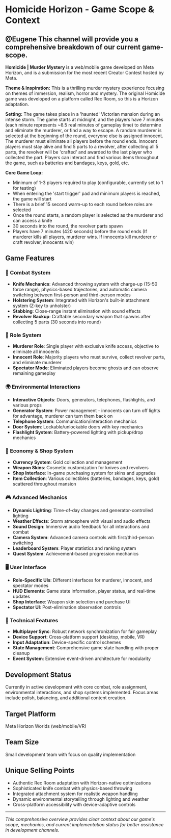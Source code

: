 # Homicide Horizon - Game Scope & Context

## @Eugene This channel will provide you a comprehensive breakdown of our current game-scope.

**Homicide | Murder Mystery** is a web/mobile game developed on Meta Horizon, and is a submission for the most recent Creator Contest hosted by Meta.

**Theme & Inspiration:** This is a thrilling murder mystery experience focusing on themes of immersion, realism, horror and mystery. The original Homicide game was developed on a platform called Rec Room, so this is a Horizon adaptation.

**Setting:** The game takes place in a 'haunted' Victorian mansion during an intense storm. The game starts at midnight, and the players have 7 minutes (each minute represents ~8.5 real minutes of gameplay time) to determine and eliminate the murderer, or find a way to escape. A random murderer is selected at the beginning of the round, everyone else is assigned innocent. The murderer must eliminate all players before the round ends. Innocent players must stay alive and find 5 parts to a revolver, after collecting all 5 parts, the revolver will be 'crafted' and awarded to the last player who collected the part. Players can interact and find various items throughout the game, such as batteries and bandages, keys, gold, etc.

**Core Game Loop:**

- Minimum of 1-3 players required to play (configurable, currently set to 1 for testing)
- When entering the 'start trigger' pad and minimum players is reached, the game will start
- There is a brief 15 second warm-up to each round before roles are selected
- Once the round starts, a random player is selected as the murderer and can access a knife
- 30 seconds into the round, the revolver parts spawn
- Players have 7 minutes (420 seconds) before the round ends (If murderer kills all players, murderer wins. If innocents kill murderer or craft revolver, innocents win)

## Game Features

### 🎯 Combat System

- **Knife Mechanics**: Advanced throwing system with charge-up (15-50 force range), physics-based trajectories, and automatic camera switching between first-person and third-person modes
- **Holstering System**: Integrated with Horizon's built-in attachment system (Z-key to unholster)
- **Stabbing**: Close-range instant elimination with sound effects
- **Revolver Backup**: Craftable secondary weapon that spawns after collecting 5 parts (30 seconds into round)

### 👥 Role System

- **Murderer Role**: Single player with exclusive knife access, objective to eliminate all innocents
- **Innocent Role**: Majority players who must survive, collect revolver parts, and eliminate murderer
- **Spectator Mode**: Eliminated players become ghosts and can observe remaining gameplay

### 🌍 Environmental Interactions

- **Interactive Objects**: Doors, generators, telephones, flashlights, and various props
- **Generator System**: Power management - innocents can turn off lights for advantage, murderer can turn them back on
- **Telephone System**: Communication/interaction mechanics
- **Door System**: Lockable/unlockable doors with key mechanics
- **Flashlight System**: Battery-powered lighting with pickup/drop mechanics

### 🏪 Economy & Shop System

- **Currency System**: Gold collection and management
- **Weapon Skins**: Cosmetic customization for knives and revolvers
- **Shop Interface**: In-game purchasing system for skins and upgrades
- **Item Collection**: Various collectibles (batteries, bandages, keys, gold) scattered throughout mansion

### 🎮 Advanced Mechanics

- **Dynamic Lighting**: Time-of-day changes and generator-controlled lighting
- **Weather Effects**: Storm atmosphere with visual and audio effects
- **Sound Design**: Immersive audio feedback for all interactions and combat
- **Camera System**: Advanced camera controls with first/third-person switching
- **Leaderboard System**: Player statistics and ranking system
- **Quest System**: Achievement-based progression mechanics

### 🖥️ User Interface

- **Role-Specific UIs**: Different interfaces for murderer, innocent, and spectator modes
- **HUD Elements**: Game state information, player status, and real-time updates
- **Shop Interface**: Weapon skin selection and purchase UI
- **Spectator UI**: Post-elimination observation controls

### 🔧 Technical Features

- **Multiplayer Sync**: Robust network synchronization for fair gameplay
- **Device Support**: Cross-platform support (desktop, mobile, VR)
- **Input Adaptation**: Device-specific control schemes
- **State Management**: Comprehensive game state handling with proper cleanup
- **Event System**: Extensive event-driven architecture for modularity

## Development Status

Currently in active development with core combat, role assignment, environmental interactions, and shop systems implemented. Focus areas include polish, balancing, and additional content creation.

## Target Platform

Meta Horizon Worlds (web/mobile/VR)

## Team Size

Small development team with focus on quality implementation

## Unique Selling Points

- Authentic Rec Room adaptation with Horizon-native optimizations
- Sophisticated knife combat with physics-based throwing
- Integrated attachment system for realistic weapon handling
- Dynamic environmental storytelling through lighting and weather
- Cross-platform accessibility with device-adaptive controls

---

_This comprehensive overview provides clear context about our game's scope, mechanics, and current implementation status for better assistance in development channels._
